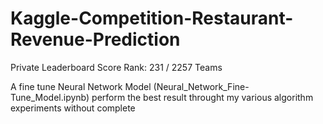 # Kaggle-Competition-Restaurant-Revenue-Prediction
Private Leaderboard Score Rank:  231 / 2257 Teams

A fine tune Neural Network Model (Neural_Network_Fine-Tune_Model.ipynb) perform the best result throught my various algorithm experiments without complete
